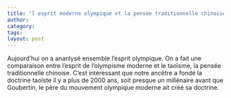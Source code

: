 ```yaml
---
title: "l esprit moderne olympique et la pensée traditionnelle chinoise"
author:
category: 
tags: 
layout: post
---
```

Aujourd’hui on a ananlysé ensemble l’esprit olympique.
On a fait une comparaison entre l’esprit de l’olympisme moderne et le taoïsme, la pensée traditionnelle chinoise.
C’est intéressant que notre ancêtre a fondé la doctrine taoïste il y a plus de 2000 ans, soit presque un millénaire avant que Goubertin, le père du mouvement olympique moderne ait créé sa doctrine.

